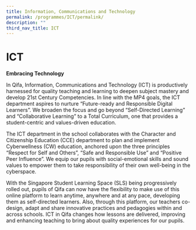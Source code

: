 ```yaml
---
title: Information, Communications and Technology
permalink: /programmes/ICT/permalink/
description: ""
third_nav_title: ICT
---
```

ICT
===

  

**Embracing Technology**

  

In Qifa, Information, Communications and Technology (ICT) is productively harnessed for quality teaching and learning to deepen subject mastery and develop 21st Century Competencies. In line with the MP4 goals, the ICT department aspires to nurture “Future-ready and Responsible Digital Learners”. We broaden the focus and go beyond “Self-Directed Learning” and “Collaborative Learning” to a Total Curriculum, one that provides a student-centric and values-driven education.

  

The ICT department in the school collaborates with the Character and Citizenship Education (CCE) department to plan and implement Cyberwellness (CW) education, anchored upon the three principles “Respect for Self and Others”, “Safe and Responsible Use” and “Positive Peer Influence”. We equip our pupils with social-emotional skills and sound values to empower them to take responsibility of their own well-being in the cyberspace.

  

With the Singapore Student Learning Space (SLS) being progressively rolled out, pupils of Qifa can now have the flexibility to make use of this online platform to learn anytime, anywhere and at any pace, developing them as self-directed learners. Also, through this platform, our teachers co-design, adapt and share innovative practices and pedagogies within and across schools. ICT in Qifa changes how lessons are delivered, improving and enhancing teaching to bring about quality experiences for our pupils.